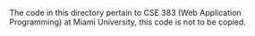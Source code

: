 The code in this directory pertain to CSE 383 (Web Application Programming) at Miami University, this code is not to be copied.
